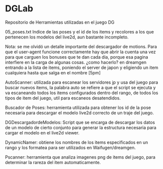 # DGLab
Repositorio de Herramientas utilizadas en el juego DG

05_poses.txt
Indice de las poses y el id de los items y recolores a los que pertenecen los modelos del live2d, aun bastante incompleto. 

Nota:
se me olvidó un detalle importante del descargador de motions. Para que el user-agent funcione correctamente hay que abrir la cuenta una vez para que carguen los bonuses que te dan cada dia, porque esa pagina interfiere en la carga de algunas cosas. ¿como hacerlo? en dreamgen entrando a la lista de items, poniendo el server de japon y eligiendo un item cualquiera hasta que salga en el nombre [5pm]


AutoScanner: utilizada para escanear los servidores jp y usa del juego para buscar nuevos items, la palabra auto se refiere a que el script se ejecuta y va escaneando todos los items configurados dentro del rango, de todos los tipos de item del juego, util para escaneos desatendidos.

Buscador de Poses: herramienta utilizada para obtener los id de la pose necesaria para descargar el modelo live2d correcto de un traje del juego.

DGDescargadordeModelos: Script que se encarga de descargar los datos de un modelo de cierto conjunto para generar la estructura necesaria para cargar el modelo en el live2d viewer.

DynamicNamer: obtiene los nombres de los items especificados en un rango y los formatea para ser utilizados en Waifugen/dreamgen.

Pscanner: herramienta que analiza imagenes png de items del juego, para determinar la rareza del item automaticamente.

